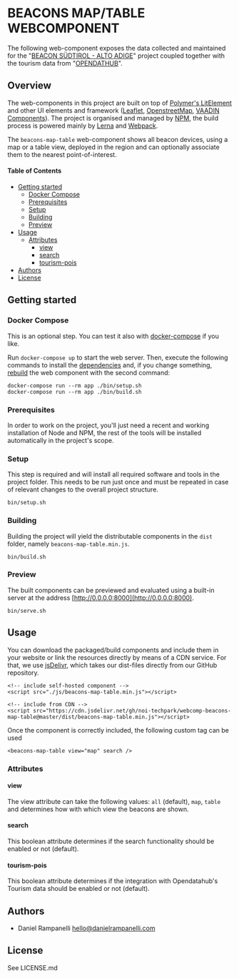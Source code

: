 # BEACONS MAP/TABLE WEBCOMPONENT

The following web-component exposes the data collected and maintained for the
"[BEACON SÜDTIROL - ALTO ADIGE](https://beacon.bz.it)" project coupled together
with the tourism data from "[OPENDATHUB](https://tourism.opendatahub.bz.it)".

## Overview

The web-components in this project are built on top of [Polymer's
LitElement](https://lit-element.polymer-project.org) and other UI elements and
framework ([Leaflet](https://leafletjs.com),
[OpenstreetMap](https://www.openstreetmap.org/), [VAADIN
Components](https://vaadin.com/components)). The project is organised and
managed by [NPM](https://www.npmjs.com), the build process is powered mainly by
[Lerna](https://github.com/lerna/lerna) and [Webpack](https://webpack.js.org).

The `beacons-map-table` web-component shows all beacon devices, using a map or a
table view, deployed in the region and can optionally associate them to the
nearest point-of-interest.

<!-- START doctoc generated TOC please keep comment here to allow auto update -->
<!-- DON'T EDIT THIS SECTION, INSTEAD RE-RUN doctoc TO UPDATE -->
#### Table of Contents

- [Getting started](#getting-started)
  - [Docker Compose](#docker-compose)
  - [Prerequisites](#prerequisites)
  - [Setup](#setup)
  - [Building](#building)
  - [Preview](#preview)
- [Usage](#usage)
  - [Attributes](#attributes)
    - [view](#view)
    - [search](#search)
    - [tourism-pois](#tourism-pois)
- [Authors](#authors)
- [License](#license)

<!-- END doctoc generated TOC please keep comment here to allow auto update -->

## Getting started

### Docker Compose
This is an optional step. You can test it also with
[docker-compose](https://docs.docker.com/compose/) if you like.

Run `docker-compose up` to start the web server. Then, execute the following
commands to install the [dependencies](#setup) and, if you change something,
[rebuild](#building) the web component with the second command:

    docker-compose run --rm app ./bin/setup.sh
    docker-compose run --rm app ./bin/build.sh


### Prerequisites

In order to work on the project, you'll just need a recent and working
installation of Node and NPM, the rest of the tools will be installed
automatically in the project's scope.

### Setup

This step is required and will install all required software and tools in the
project folder. This needs to be run just once and must be repeated in case of
relevant changes to the overall project structure.

    bin/setup.sh

### Building

Building the project will yield the distributable components in the `dist`
folder, namely `beacons-map-table.min.js`.

    bin/build.sh

### Preview

The built components can be previewed and evaluated using a built-in server at
the address [http://0.0.0.0:8000](http://0.0.0.0:8000).

    bin/serve.sh

## Usage

You can download the packaged/build components and include them in your website
or link the resources directly by means of a CDN service. For that, we use
[jsDelivr](https://www.jsdelivr.com/?docs=gh), which takes our dist-files
directly from our GitHub repository.

    <!-- include self-hosted component -->
    <script src="./js/beacons-map-table.min.js"></script>

    <!-- include from CDN -->
    <script src="https://cdn.jsdelivr.net/gh/noi-techpark/webcomp-beacons-map-table@master/dist/beacons-map-table.min.js"></script>

Once the component is correctly included, the following custom tag can be used

    <beacons-map-table view="map" search />

### Attributes

#### view

The view attribute can take the following values: `all` (default), `map`,
`table` and determines how with which view the beacons are shown.

#### search

This boolean attribute determines if the search functionality should be enabled
or not (default).

#### tourism-pois

This boolean attribute determines if the integration with Opendatahub's Tourism
data should be enabled or not (default).

## Authors

* Daniel Rampanelli [hello@danielrampanelli.com](mailto:hello@danielrampanelli.com)

## License

See LICENSE.md